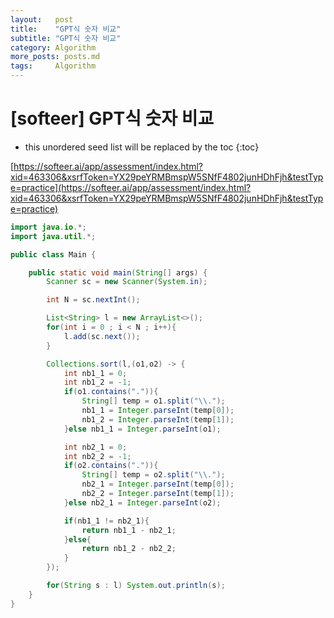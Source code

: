 ```yaml
---
layout:   post
title:    "GPT식 숫자 비교"
subtitle: "GPT식 숫자 비교"
category: Algorithm
more_posts: posts.md
tags:     Algorithm
---
```

# [softeer] GPT식 숫자 비교

<!--more-->
<!-- Table of contents -->
* this unordered seed list will be replaced by the toc
{:toc}

[https://softeer.ai/app/assessment/index.html?xid=463306&xsrfToken=YX29peYRMBmspW5SNfF4802junHDhFjh&testType=practice](https://softeer.ai/app/assessment/index.html?xid=463306&xsrfToken=YX29peYRMBmspW5SNfF4802junHDhFjh&testType=practice)


```java
import java.io.*;
import java.util.*;

public class Main {

    public static void main(String[] args) {
        Scanner sc = new Scanner(System.in);

        int N = sc.nextInt();

        List<String> l = new ArrayList<>();
        for(int i = 0 ; i < N ; i++){
            l.add(sc.next());
        }

        Collections.sort(l,(o1,o2) -> {
            int nb1_1 = 0;
            int nb1_2 = -1;
            if(o1.contains(".")){
                String[] temp = o1.split("\\.");
                nb1_1 = Integer.parseInt(temp[0]);
                nb1_2 = Integer.parseInt(temp[1]);
            }else nb1_1 = Integer.parseInt(o1);

            int nb2_1 = 0;
            int nb2_2 = -1;
            if(o2.contains(".")){
                String[] temp = o2.split("\\.");
                nb2_1 = Integer.parseInt(temp[0]);
                nb2_2 = Integer.parseInt(temp[1]);
            }else nb2_1 = Integer.parseInt(o2);

            if(nb1_1 != nb2_1){
                return nb1_1 - nb2_1;
            }else{
                return nb1_2 - nb2_2;
            }
        });

        for(String s : l) System.out.println(s);
    }
}


```